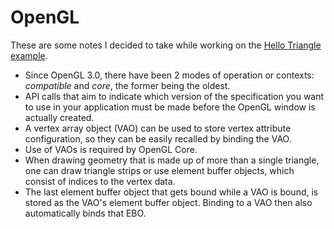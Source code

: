 # OpenGL

These are some notes I decided to take while working on the [Hello
Triangle example](https://learnopengl.com/Getting-started/Hello-Triangle).

- Since OpenGL 3.0, there have been 2 modes of operation or contexts:
  _compatible_ and _core_, the former being the oldest.
- API calls that aim to indicate which version of the specification you
  want to use in your application must be made before the OpenGL window
  is actually created.
- A vertex array object (VAO) can be used to store vertex attribute
  configuration, so they can be easily recalled by binding the VAO.
- Use of VAOs is required by OpenGL Core.
- When drawing geometry that is made up of more than a single triangle,
  one can draw triangle strips or use element buffer objects, which
  consist of indices to the vertex data.
- The last element buffer object that gets bound while a VAO is bound,
  is stored as the VAO's element buffer object. Binding to a VAO then
  also automatically binds that EBO.

